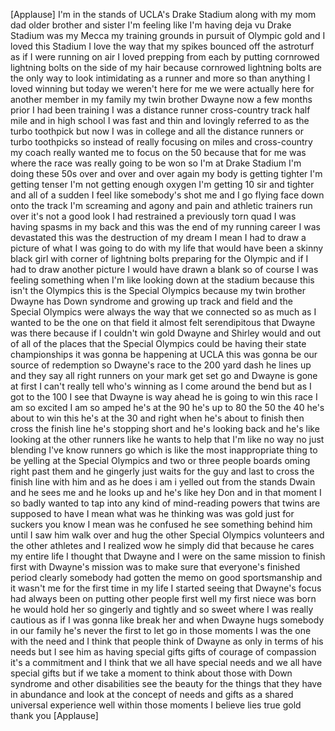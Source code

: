 
[Applause]
I&#39;m in the stands of UCLA&#39;s Drake
Stadium along with my mom dad older
brother and sister I&#39;m feeling like I&#39;m
having deja vu Drake Stadium was my
Mecca my training grounds in pursuit of
Olympic gold and I loved this Stadium I
love the way that my spikes bounced off
the astroturf as if I were running on
air I loved prepping from each by
putting cornrowed lightning bolts on the
side of my hair because cornrowed
lightning bolts are the only way to look
intimidating as a runner and more so
than anything
I loved winning but today we weren&#39;t
here for me we were actually here for
another member in my family my twin
brother Dwayne now a few months prior I
had been training I was a distance
runner cross-country track half mile and
in high school I was fast and thin and
lovingly referred to as the turbo
toothpick but now I was in college and
all the distance runners or turbo
toothpicks so instead of really focusing
on miles and cross-country
my coach really wanted me to focus on
the 50 because that for me was where the
race was really going to be won
so I&#39;m at Drake Stadium I&#39;m doing these
50s over and over and over again my body
is getting tighter I&#39;m getting tenser
I&#39;m not getting enough oxygen I&#39;m
getting 10 sir and tighter and all of a
sudden I feel like somebody&#39;s shot me
and I go flying face down onto the track
I&#39;m screaming and agony and pain and
athletic trainers run over it&#39;s not a
good look I had restrained a previously
torn quad I was having spasms in my back
and this was the end of my running
career I was devastated
this was the destruction of my dream I
mean I had to draw a picture of what I
was going to do with my life
that would have been a skinny black girl
with corner of lightning bolts preparing
for the Olympic
and if I had to draw another picture I
would have drawn a blank so of course I
was feeling something when I&#39;m like
looking down at the stadium because this
isn&#39;t the Olympics this is the Special
Olympics because my twin brother Dwayne
has Down syndrome and growing up track
and field and the Special Olympics were
always the way that we connected so as
much as I wanted to be the one on that
field it almost felt serendipitous that
Dwayne was there because if I couldn&#39;t
win gold Dwayne and Shirley would
and out of all of the places that the
Special Olympics could be having their
state championships it was gonna be
happening at UCLA this was gonna be our
source of redemption
so Dwayne&#39;s race to the 200 yard dash he
lines up and they say all right runners
on your mark get set go
and Dwayne is gone at first I can&#39;t
really tell who&#39;s winning as I come
around the bend but as I got to the 100
I see that Dwayne is way ahead he is
going to win this race I am so excited I
am so amped he&#39;s at the 90 he&#39;s up to 80
the 50 the 40 he&#39;s about to win this
he&#39;s at the 30 and right when he&#39;s about
to finish then cross the finish line
he&#39;s stopping short and he&#39;s looking
back and he&#39;s like looking at the other
runners like he wants to help that I&#39;m
like no way no just blending I&#39;ve know
runners go which is like the most
inappropriate thing to be yelling at the
Special Olympics
and two or three people boards oming
right past them and he gingerly just
waits for the guy and last to cross the
finish line with him and as he does
i am i yelled out from the stands Dwain
and he sees me and he looks up and he&#39;s
like hey Don
and in that moment I so badly wanted to
tap into any kind of mind-reading powers
that twins are supposed to have I mean
what was he thinking was was gold just
for suckers you know I mean was he
confused he see something behind him
until I saw him walk over and hug the
other Special Olympics volunteers and
the other athletes and I realized wow he
simply did that because he cares my
entire life I thought that Dwayne and I
were on the same mission to finish first
with Dwayne&#39;s mission was to make sure
that everyone&#39;s finished period clearly
somebody had gotten the memo on good
sportsmanship and it wasn&#39;t me for the
first time in my life I started seeing
that Dwayne&#39;s focus had always been on
putting other people first
well my first niece was born he would
hold her so gingerly and tightly and so
sweet
where I was really cautious as if I was
gonna like break her and when Dwayne
hugs somebody in our family he&#39;s never
the first to let go in those moments I
was the one with the need and I think
that people think of Dwayne as only in
terms of his needs but I see him as
having special gifts gifts of courage of
compassion it&#39;s a commitment
and I think that we all have special
needs and we all have special gifts but
if we take a moment to think about those
with Down syndrome and other
disabilities see the beauty for the
things that they have in abundance and
look at the concept of needs and gifts
as a shared universal experience well
within those moments I believe lies true
gold thank you
[Applause]
